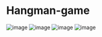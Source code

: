 # Hangman-game
![image](https://github.com/samithasree01/Hangman-game/assets/143015720/a5788a9b-ce28-4e0f-8f16-aec24a6abcd0)
![image](https://github.com/samithasree01/Hangman-game/assets/143015720/e8da7e3c-2f1a-4a57-a2fa-af73c4e72b75)
![image](https://github.com/samithasree01/Hangman-game/assets/143015720/307f568e-1dab-45f2-83e0-107bc23b8b59)
![image](https://github.com/samithasree01/Hangman-game/assets/143015720/55e6d094-98d0-4037-9446-9927990f6e56)

